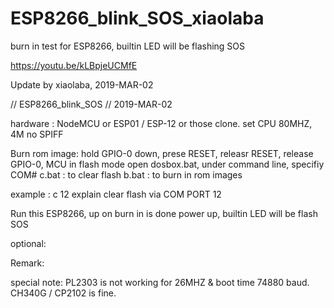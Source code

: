 # ESP8266_blink_SOS_xiaolaba
burn in test for ESP8266, builtin LED will be flashing SOS

https://youtu.be/kLBpjeUCMfE


Update by xiaolaba, 2019-MAR-02

// ESP8266_blink_SOS
// 2019-MAR-02

hardware : NodeMCU or ESP01 / ESP-12 or those clone.
           set CPU 80MHZ, 4M no SPIFF

Burn rom image:
  hold GPIO-0 down, prese RESET, releasr RESET, release GPIO-0, MCU in flash mode
  open dosbox.bat, under command line, specifiy COM#
  c.bat : to clear flash
  b.bat : to burn in rom images
  
  example : c 12
  explain clear flash via COM PORT 12

Run this ESP8266, up on burn in is done
  power up, builtin LED will be flash SOS

optional:

Remark:

special note:
  PL2303 is not working for 26MHZ & boot time 74880 baud.
  CH340G / CP2102 is fine.
